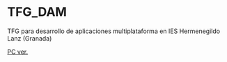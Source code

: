# TFG_DAM
TFG para desarrollo de aplicaciones multiplataforma en IES Hermenegildo Lanz (Granada)

[PC ver.](https://github.com/OteloxESP/TFG_DAMPC)
